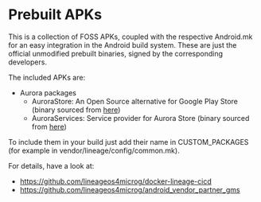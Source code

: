 # Prebuilt APKs

This is a collection of FOSS APKs, coupled with the respective Android.mk for an
easy integration in the Android build system.
These are just the official unmodified prebuilt binaries, signed by the
corresponding developers.

The included APKs are:

 * Aurora packages
   * AuroraStore: An Open Source alternative for Google Play Store (binary sourced from [here](https://gitlab.com/AuroraOSS/AuroraStore/-/releases))
   * AuroraServices: Service provider for Aurora Store (binary sourced from [here](https://gitlab.com/AuroraOSS/AuroraServices/-/releases))

To include them in your build just add their name in CUSTOM_PACKAGES (for
example in vendor/lineage/config/common.mk).

For details, have a look at:

* https://github.com/lineageos4microg/docker-lineage-cicd
* https://github.com/lineageos4microg/android_vendor_partner_gms



